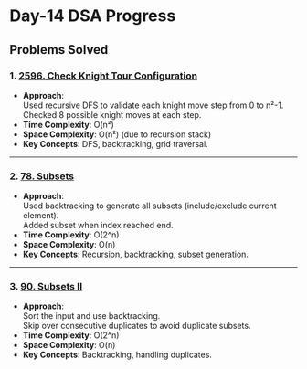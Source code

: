 # Day-14 DSA Progress 

## Problems Solved

### 1. [2596. Check Knight Tour Configuration](https://leetcode.com/problems/check-knight-tour-configuration/)
- **Approach**:  
  Used recursive DFS to validate each knight move step from 0 to n²-1.  
  Checked 8 possible knight moves at each step.
- **Time Complexity**: O(n²)
- **Space Complexity**: O(n²) (due to recursion stack)
- **Key Concepts**: DFS, backtracking, grid traversal.

---

### 2. [78. Subsets](https://leetcode.com/problems/subsets/)
- **Approach**:  
  Used backtracking to generate all subsets (include/exclude current element).  
  Added subset when index reached end.
- **Time Complexity**: O(2^n)
- **Space Complexity**: O(n)
- **Key Concepts**: Recursion, backtracking, subset generation.

---

### 3. [90. Subsets II](https://leetcode.com/problems/subsets-ii/)
- **Approach**:  
  Sort the input and use backtracking.  
  Skip over consecutive duplicates to avoid duplicate subsets.
- **Time Complexity**: O(2^n)
- **Space Complexity**: O(n)
- **Key Concepts**: Backtracking, handling duplicates.
